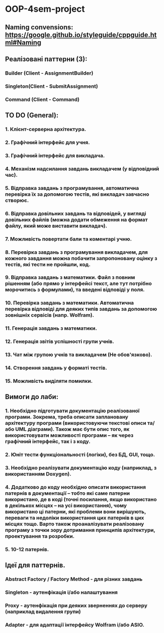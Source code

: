 # OOP-4sem-project
## Naming convensions: https://google.github.io/styleguide/cppguide.html#Naming
## Реалізовані паттерни (3):
### Builder (Client - AssignmentBuilder)
### Singleton(Client - SubmitAssignment)
### Command (Client - Command)
## TO DO (General):
### 1. Клієнт-серверна архітектура.
### 2. Графічний інтерфейс для учня.
### 3. Графічний інтерфейс для викладача.
### 4. Механізм надсилання завдань викладачем (у відповідний час).
### 5. Відправка завдань з програмування, автоматична перевірка їх за допомогою тестів, які викладач завчасно створює.
### 6. Відправка довільних завдань та відповідей, у вигляді довільних файлів (можна додати обмеження на формат файлу, який може виставити викладач).
### 7. Можливість повертати бали та коментарі учню.
### 8. Перевірка завдань з програмування викладачем, для кожного завдання можна побачити запропоновану оцінку з тестів, які тести не пройшли, код.
### 9. Відправка завдань з математики. Файл з повним рішенням (або прямо у інтерфейсі текст, але тут потрібно морочитись з формулами), та введені відповіді у поля.
### 10. Перевірка завдань з математики. Автоматична перевірка відповіді для деяких типів завдань за допомогою зовнішніх сервісів (напр. Wolfram). 
### 11. Генерація завдань з математики.
### 12. Генерація звітів успішності групи учнів.
### 13. Чат між групою учнів та викладачем (Не обов'язково).
### 14. Створення завдань у форматі тестів.
### 15. Можливість виділяти помилки.

## Вимоги до лаби:
### 1. Необхідно підготувати документацію реалізованої програми. Зокрема, треба описати заплановану архітектуру програми (використовуючи текстові описи та/або UML діаграми). Також має бути опис того, як використовувати можливості програми – як через графічний інтерфейс, так і з коду. 
### 2. Юніт тести функціональності (логіки), без БД, GUI, тощо.
### 3. Необхідно реалізувати документацію коду (наприклад, з використанням Doxygen).
### 4. Додатково до коду необхідно описати використання патернів в документації – тобто які саме патерни використано, де в коді (точні посилання, якщо використано в декількох місцях – на усі використання), чому використано ці патерни, які проблеми вони вирішують, переваги та недоліки використання цих патернів в цих місцях тощо. Варто також проаналізувати реалізовану програму з точки зору дотримання принципів архітектури, проектування та розробки.
### 5. 10-12 патернів.
## Ідеї для паттернів.
### Abstract Factory / Factory Method - для різних завдань
### Singleton - аутенфікація і/або налаштування
### Proxy - аутенфікація при деяких зверненнях до серверу (наприклад видалення групи)
### Adapter - для адаптації інтерфейсу Wolfram і/або ASIO.
### 